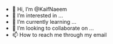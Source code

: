 - 👋 Hi, I’m @KaifNaeem
- 👀 I’m interested in ...
- 🌱 I’m currently learning ...
- 💞️ I’m looking to collaborate on ...
- 📫 How to reach me through my email
  


<!---
KaifNaeem/KaifNaeem is a ✨ special ✨ repository because its `README.md` (this file) appears on your GitHub profile.
You can click the Preview link to take a look at your changes.
--->
